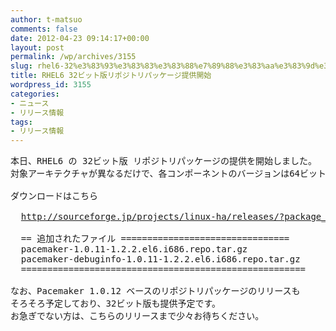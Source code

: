```yaml
---
author: t-matsuo
comments: false
date: 2012-04-23 09:14:17+00:00
layout: post
permalink: /wp/archives/3155
slug: rhel6-32%e3%83%93%e3%83%83%e3%83%88%e7%89%88%e3%83%aa%e3%83%9d%e3%82%b8%e3%83%88%e3%83%aa%e3%83%91%e3%83%83%e3%82%b1%e3%83%bc%e3%82%b8%e6%8f%90%e4%be%9b%e9%96%8b%e5%a7%8b
title: RHEL6 32ビット版リポジトリパッケージ提供開始
wordpress_id: 3155
categories:
- ニュース
- リリース情報
tags:
- リリース情報
---
```


<pre>本日、RHEL6 の 32ビット版 リポジトリパッケージの提供を開始しました。
対象アーキテクチャが異なるだけで、各コンポーネントのバージョンは64ビット版と同等です。

ダウンロードはこちら

  <a href="http://sourceforge.jp/projects/linux-ha/releases/?package_id=12469">http://sourceforge.jp/projects/linux-ha/releases/?package_id=12469</a>

  == 追加されたファイル ================================
  pacemaker-1.0.11-1.2.2.el6.i686.repo.tar.gz
  pacemaker-debuginfo-1.0.11-1.2.2.el6.i686.repo.tar.gz
  ======================================================

なお、Pacemaker 1.0.12 ベースのリポジトリパッケージのリリースも
そろそろ予定しており、32ビット版も提供予定です。
お急ぎでない方は、こちらのリリースまで少々お待ちください。
</pre>
